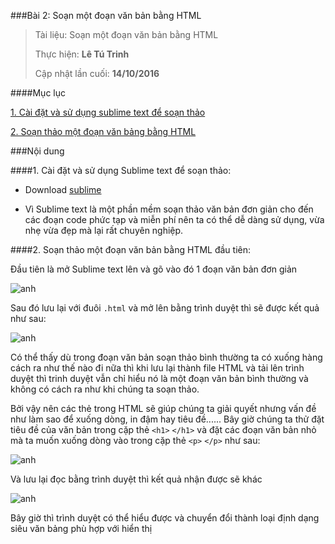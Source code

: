###Bài 2: Soạn một đoạn văn bản bằng HTML

> Tài liệu: Soạn một đoạn văn bản bằng HTML
> 
> Thực hiện: **Lê Tú Trinh**
> 
> Cập nhật lần cuối: **14/10/2016**

####Mục lục

[1. Cài đặt và sử dụng sublime text để soạn thảo](#sublime)

[2. Soạn thảo một đoạn văn bảng bằng HTML](#soan)

###Nội dung

<a name="sublime"></a>
####1. Cài đặt và sử dụng Sublime text để soạn thảo:

 - Download [sublime](https://www.sublimetext.com/3) 
 
 - Vì Sublime text là một phần mềm soạn thảo văn bản đơn giản cho đến các đoạn code phức tạp và miễn phí nên ta có thể dễ dàng sử dụng, vừa nhẹ vừa đẹp mà lại rất chuyên nghiệp.
 
<a name="soan"></a>
####2. Soạn thảo một đoạn văn bản bằng HTML đầu tiên:

Đầu tiên là mở Sublime text lên và gõ vào đó 1 đoạn văn bản đơn giản

![anh](http://imageshack.com/a/img921/1368/bVVP4A.png)

Sau đó lưu lại với đuôi `.html` và mở lên bằng trình duyệt thì sẽ được kết quả như sau:

![anh](http://imageshack.com/a/img923/9275/VkYV1P.png)

Có thể thấy dù trong đoạn văn bản soạn thảo bình thường ta có xuống hàng cách ra như thế nào đi nữa thì khi lưu lại thành file HTML và tải lên trình duyệt thì trinh duyệt vẫn chỉ hiểu nó là một đoạn văn bản bình thường và không có cách ra như khi chúng ta soạn thảo.

Bởi vậy nên các thẻ trong HTML sẽ giúp chúng ta giải quyết nhưng vấn đề như làm sao để xuống dòng, in đậm hay tiêu đề...... Bây giờ chúng ta thử đặt tiêu đề của văn bản trong cặp thẻ `<h1>` `</h1>` và đặt các đoạn văn bản nhỏ mà ta muốn xuống dòng vào trong cặp thẻ `<p>` `</p>` như sau:

![anh](http://imageshack.com/a/img921/2236/5eSZy5.png)

Và lưu lại đọc bằng trình duyệt thì kết quả nhận được sẽ khác

![anh](http://imageshack.com/a/img922/1407/anaLF0.png)

Bây giờ thì trình duyệt có thể hiểu được và chuyển đổi thành loại định dạng siêu văn bảng phù hợp với hiển thị




